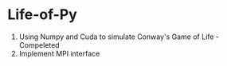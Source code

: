 # Life-of-Py

1. Using Numpy and Cuda to simulate Conway's Game of Life - Compeleted
2. Implement MPI interface
